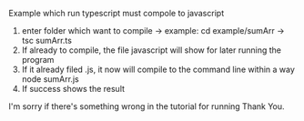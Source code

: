 Example which run typescript must compole to javascript

1. enter folder which want to compile -> example: cd example/sumArr -> tsc sumArr.ts 
2. If already to compile, the file javascript will show for later running the program
3. If it already filed .js, it now will compile to the command line within a way node sumArr.js
4. If success shows the result 

I'm sorry if there's something wrong in the tutorial for running 
Thank You.